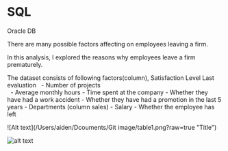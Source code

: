 # SQL
Oracle DB

There are many possible factors affecting on employees leaving a firm. 

In this analysis, I explored the reasons why employees leave a firm prematurely.

The dataset consists of following factors(column),
Satisfaction Level
Last evaluation
    - Number of projects<br>
    - Average monthly hours
    - Time spent at the company
    - Whether they have had a work accident
    - Whether they have had a promotion in the last 5 years
    - Departments (column sales)
    - Salary
    - Whether the employee has left
    
    
![Alt text](/Users/aiden/Dcouments/Git image/table1.png?raw=true "Title")

![alt text](/Untitled/Users/aiden/Documents/Gitimage/table1.png)
